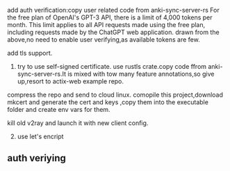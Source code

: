 add auth verification:copy user related code from anki-sync-server-rs
For the free plan of OpenAI's GPT-3 API, there is a limit of 4,000 tokens per month. This limit applies to all API requests made using the free plan, including requests made by the ChatGPT web application.
drawn from the above,no need to enable user verifying,as available tokens are few.

add tls support.
1. try to use self-signed certificate. use rustls crate.copy code ffrom anki-sync-server-rs.It is mixed with tow many feature annotations,so give up,resort to actix-web example repo.

compress the repo and send to cloud linux. comopile this project,download mkcert and generate the cert and keys ,copy them into the executable folder and  create env vars for them.

kill old v2ray and launch it with new client config.

2. use let's encript

## auth veriying
